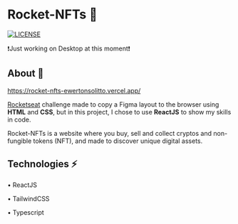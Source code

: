 # Rocket-NFTs 🚀

[![LICENSE](https://img.shields.io/npm/l/react)](https://github.com/EwertonSolitto/Rocket-NFTs/blob/main/LICENSE)

❗Just working on Desktop at this moment❗

## About 📝

https://rocket-nfts-ewertonsolitto.vercel.app/

[Rocketseat](https://app.rocketseat.com.br) challenge made to copy a Figma layout to the browser using **HTML** and **CSS**, but in this project, I chose to use **ReactJS** to show my skills in code.

Rocket-NFTs is a website where you buy, sell and collect cryptos and non-fungible tokens (NFT), and made to discover unique digital assets.

## Technologies ⚡

• ReactJS

• TailwindCSS

• Typescript

